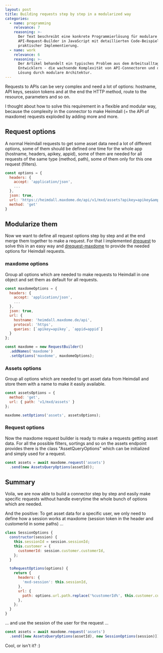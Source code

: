 ```yaml
---
layout: post
title: Building requests step by step in a modularized way
categories:
  - name: programming
    relevance: 7
    reasoning: >-
      Der Text beschreibt eine konkrete Programmierlösung für modulare
      API-Request-Builder in JavaScript mit detaillierten Code-Beispielen und
      praktischer Implementierung.
  - name: work
    relevance: 6
    reasoning: >-
      Der Artikel behandelt ein typisches Problem aus dem Arbeitsalltag von
      Entwicklern - die wachsende Komplexität von API-Connectoren und deren
      Lösung durch modulare Architektur.
---
```


Requests to APIs can be very complex and need a lot of options: hostname, API keys, session tokens and at the end the HTTP method, route to the resource, parameters and so on.

<!--more-->

I thought about how to solve this requirement in a flexible and modular way, because the complexity in the connector to make Heimdall (= the API of maxdome) requests exploded by adding more and more.

## Request options

A normal Heimdall requests to get some asset data need a lot of different options, some of them should be defined one time for the whole app (hostname, headers, apikey, appid), some of them are needed for all requests of the same type (method, path), some of them only for this one request (filters).

```javascript
const options = {
  headers: {
    accept: 'application/json',
    ...
  },
  json: true,
  url: 'https://heimdall.maxdome.de/api/v1/mxd/assets?apikey=apikey&amp;appid=appid&amp;filter%5B%5D=assetId~1',
  method: 'get'
}
```

## Modularize them

Now we want to define all request options step by step and at the end merge them together to make a request. For that I implemented [drequest](https://github.com/dnode/drequest) to solve this in an easy way and [drequest-maxdome](https://github.com/dnode/drequest-maxdome) to provide the needed options for Heimdall requests.

### maxdome options

Group all options which are needed to make requests to Heimdall in one object and set them as default for all requests.

```javascript
const maxdomeOptions = {
  headers: {
    accept: 'application/json',
    ...
  },
  json: true,
  url: {
    hostname: 'heimdall.maxdome.de/api',
    protocol: 'https',
    queries: [`apikey=apikey`, `appid=appid`]
  }
};

const maxdome = new RequestBuilder()
  .addNames('maxdome')
  .setOptions('maxdome', maxdomeOptions);
```

### Assets options

Group all options which are needed to get asset data from Heimdall and store them with a name to make it easily available.

```javascript
const assetsOptions = {
  method: 'get',
  url: { path: 'v1/mxd/assets' }
};

maxdome.setOptions('assets', assetsOptions);
```

### Request options

Now the maxdome request builder is ready to make a requests getting asset data. For all the possible filters, sortings and so on the assets endpoint provides there is the class "AssetQueryOptions" which can be initialized and simply used for a request.

```javascript
const assets = await maxdome.request('assets')
  .send(new AssetsQueryOptions(assetId));
```

## Summary

Voila, we are now able to build a connector step by step and easily make specific requests without handle everytime the whole bunch of options which are needed.

And the positive: To get asset data for a specific user, we only need to define how a session works at maxdome (session token in the header and customerId in some paths) ...

```javascript
class SessionOptions {
  constructor(session) {
    this.sessionId = session.sessionId;
    this.customer = {
      customerId: session.customer.customerId,
    };
  }

  toRequestOptions(options) {
    return {
      headers: {
        'mxd-session': this.sessionId,
      },
      url: {
        path: options.url.path.replace('%customerId%', this.customer.customerId),
      },
    };
  }
}
```

... and use the session of the user for the request ...

```javascript
const assets = await maxdome.request('assets')
  .send([new AssetsQueryOptions(assetId), new SessionOptions(session)]);
```

Cool, or isn't it? :)
